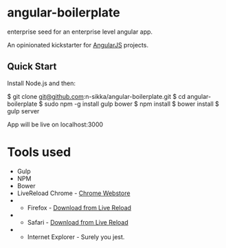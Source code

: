 # angular-boilerplate
enterprise seed for an enterprise level angular app.

An opinionated kickstarter for [AngularJS](http://angularjs.org) projects.

## Quick Start

Install Node.js and then:

$ git clone git@github.com:n-sikka/angular-boilerplate.git
$ cd angular-boilerplate
$ sudo npm -g install gulp bower
$ npm install
$ bower install
$ gulp server

App will be live on localhost:3000

# Tools used
- Gulp
- NPM
- Bower
- LiveReload
  Chrome - [Chrome Webstore](https://chrome.google.com/webstore/detail/livereload/jnihajbhpnppcggbcgedagnkighmdlei)
-  - Firefox - [Download from Live Reload](http://download.livereload.com/2.0.8/LiveReload-2.0.8.xpi)
-  - Safari - [Download from Live Reload](http://download.livereload.com/2.0.9/LiveReload-2.0.9.safariextz)
-  - Internet Explorer - Surely you jest.
